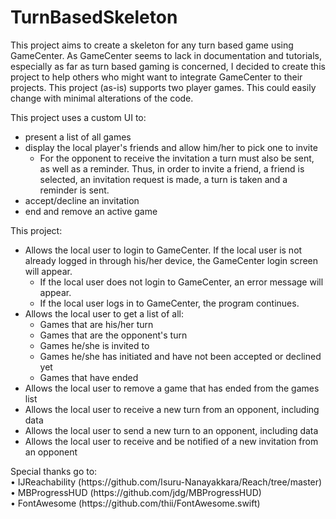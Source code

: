 # TurnBasedSkeleton

This project aims to create a skeleton for any turn based game using GameCenter.
As GameCenter seems to lack in documentation and tutorials, especially as far as turn based gaming is concerned, I decided to create this project to help others who might want to integrate GameCenter to their projects.
This project (as-is) supports two player games. This could easily change with minimal alterations of the code.

This project uses a custom UI to:<br>

<ul>
  <li>present a list of all games</li>
  <li>display the local player's friends and allow him/her to pick one to invite
  	<ul>
  		<li>For the opponent to receive the invitation a turn must also be sent, as well as a reminder. Thus, in order to invite a friend, a friend is selected, an invitation request is made, a turn is taken and a reminder is sent.</li>
  	</ul>
  </li>
  <li>accept/decline an invitation</li>
  <li>end and remove an active game</li>
</ul>

This project:<br>
<ul>
	<li>Allows the local user to login to GameCenter. If the local user is not already logged in through his/her device, the GameCenter login screen will appear.
	<ul>
  	<li>If the local user does not login to GameCenter, an error message will appear.</li>
  	<li>If the local user logs in to GameCenter, the program continues.</li>
  	</ul>
	</li>
	<li>Allows the local user to get a list of all:
	<ul>
  	<li>Games that are his/her turn</li>
  	<li>Games that are the opponent's turn</li>
  	<li>Games he/she is invited to</li>
  	<li>Games he/she has initiated and have not been accepted or declined yet</li>
  	<li>Games that have ended</li>
  	</ul>
	</li>
	<li>Allows the local user to remove a game that has ended from the games list
	</li>
	<li>Allows the local user to receive a new turn from an opponent, including data
	</li>
	<li>Allows the local user to send a new turn to an opponent, including data
	</li>
	<li>Allows the local user to receive and be notified of a new invitation from an opponent
	</li>
</ul>
Special thanks go to:<br>
	•	IJReachability (https://github.com/Isuru-Nanayakkara/Reach/tree/master)<br>
	•	MBProgressHUD (https://github.com/jdg/MBProgressHUD)<br>
	•	FontAwesome (https://github.com/thii/FontAwesome.swift)<br>
